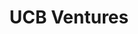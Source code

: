 ---
layout: firm_page
title: "UCB Ventures"
id: "ucbventures.com"
permalink: "/ucbventuresucbventures.com/"
website: "https://www.ucbventures.com"
offices: "Brussels (Belgium), London (United Kingdom), Boston (United States)"
investment_stages: "Seed, Series A, Series B"
portfolio_companies: "Switch Therapeutics, Code Bio, SpliceBio, EsoBiotec, Neurona, Walden Biosciences, Rinri Therapeutics, ExeVir Bio, ViaNautis, Iris Medicine, Seamless, Syndesi Therapeutics, Ally Therapeutics, StrideBio, Locana"
portfolio_link: "https://www.ucbventures.com/portfolio"
investment_markets: "Next-generation cell and gene therapy, regenerative medicine, cell and tissue homeostasis, RNA modulation, Oligo-based and synthetic biology therapeutics"
founded_year: "2017"
description: "UCB Ventures is an evergreen strategic corporate venture fund established in 2017. It makes long-term investments in early-stage companies developing novel therapeutic modalities and platforms in areas adjacent to UCB's therapeutic focus. The firm works closely with entrepreneurs to maximize patient value."
linkedin: "https://www.linkedin.com/company/ucb-ventures"
twitter: "https://www.twitter.com/ucb_news"
instagram: ""
team_page: "https://www.ucbventures.com/team"
investor_type: "Corporate VC"
crunchbase: "https://www.crunchbase.com/organization/ucb-ventures"
pitchbook: ""

# SEO Optimization
meta_title: "UCB Ventures - VC Firm - projectstartups.com"
meta_description: "UCB Ventures, UCB Ventures is an evergreen strategic corporate venture fund established in 2017. It makes long-term investments in early-stage companies developing ..."
meta_keywords: "UCB Ventures, Next-generation cell and gene therapy, regenerative medicine, cell and tissue homeostasis, RNA modulation, Oligo-based and synthetic biology therapeutics, VC firm, venture capital, startup investor, projectstartups.com"
canonical_url: "https://vc.projectstartups.com/ucbventuresucbventures.com/"
---